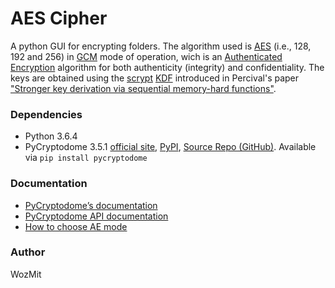 # AES Cipher
A python GUI for encrypting folders. The algorithm used is [AES](https://es.wikipedia.org/wiki/Advanced_Encryption_Standard) (i.e., 128, 192 and 256) in [GCM](https://en.wikipedia.org/wiki/Galois/Counter_Mode) mode of operation, wich is an [Authenticated Encryption](https://en.wikipedia.org/wiki/Authenticated_encryption) algorithm for both authenticity (integrity) and confidentiality. The keys are obtained using the [scrypt](https://en.wikipedia.org/wiki/Scrypt) [KDF](https://en.wikipedia.org/wiki/Key_derivation_function) introduced in Percival's paper ["Stronger key derivation via sequential memory-hard functions"](http://www.tarsnap.com/scrypt/scrypt.pdf).

### Dependencies
* Python 3.6.4
* PyCryptodome 3.5.1 [official site](http://pycryptodome.readthedocs.io/en/latest/src/introduction.html), [PyPI](https://pypi.python.org/pypi/pycryptodome), [Source Repo (GitHub)](https://github.com/Legrandin/pycryptodome). Available via `pip install pycryptodome`

### Documentation
* [PyCryptodome’s documentation](https://www.pycryptodome.org/en/latest/)
* [PyCryptodome API documentation](http://pycryptodome.readthedocs.io/en/latest/src/api.html)
* [How to choose AE mode](https://blog.cryptographyengineering.com/2012/05/19/how-to-choose-authenticated-encryption/)

### Author
WozMit